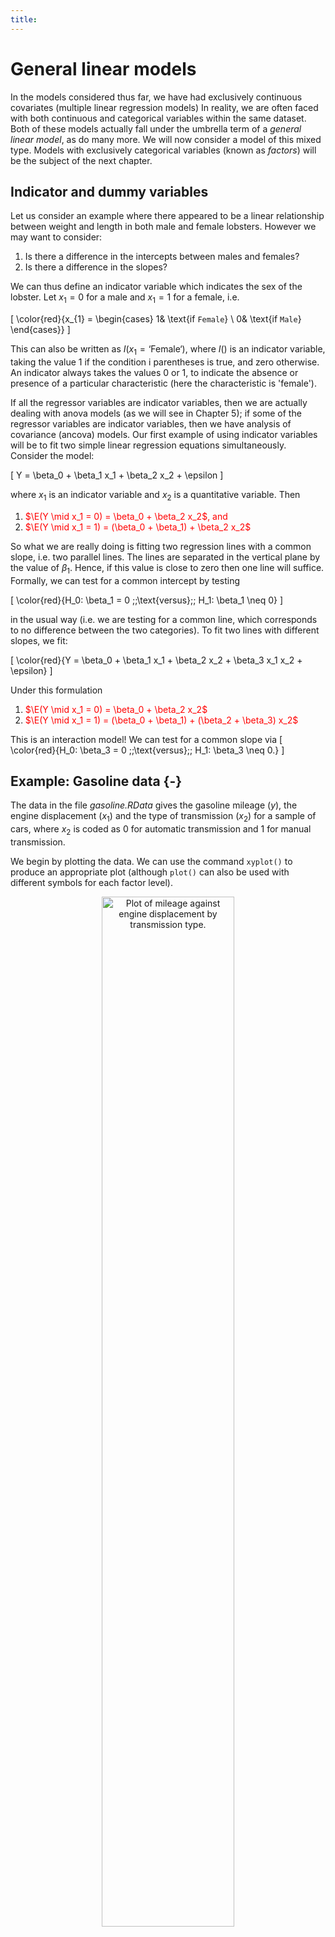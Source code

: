 ```yaml
---
title: 
---
```


# General linear models

In the models considered thus far, we have had exclusively continuous covariates (multiple linear regression models) In reality, we are often faced with both continuous and categorical variables within the same dataset. Both of these models actually fall under the umbrella term of a *general linear model*, as do many more. We will now consider a model of this mixed type. Models with exclusively categorical variables (known as *factors*) will be the subject of the next chapter.

## Indicator and dummy variables
Let us consider an example where there appeared to be a linear relationship between weight and length in both male and female lobsters. However we may want to consider:

1. Is there a difference in the intercepts between males and females?
1. Is there a difference in the slopes?

We can thus define an indicator variable which indicates the sex of the lobster. Let $x_1 = 0$ for a male and $x_1 = 1$ for a female, i.e.

\[
\color{red}{x_{1} = \begin{cases} 1& \text{if `Female`} \\
0& \text{if `Male`}
\end{cases}}
\]

<!-- <span style="color:red;">$x_{1} = \begin{cases} 1& \text{if ``Female''} \\ 0& \text{if ``Male''}\end{cases}$</span> -->

This can also be written as $I(x_1 = \text{`Female`})$, where $I()$ is an indicator variable, taking the value 1 if the condition i parentheses is true, and zero otherwise. An indicator always takes the values 0 or 1, to indicate the absence or presence of a particular characteristic (here the characteristic is 'female').

If all the regressor variables are indicator variables, then we are actually dealing with anova models (as we will see in Chapter 5); if some of the regressor variables are indicator variables, then we have analysis of covariance (ancova) models. Our first example of using indicator variables will be to fit two simple linear regression equations simultaneously. Consider the model:

\[
Y = \beta_0 + \beta_1 x_1 + \beta_2 x_2 + \epsilon
\]

where $x_1$ is an indicator variable and $x_2$ is a quantitative variable. Then

1. <span style="color: red;">$\E(Y \mid x_1 = 0) = \beta_0 + \beta_2 x_2$, and </span>
1. <span style="color: red;">$\E(Y \mid x_1 = 1) = (\beta_0 + \beta_1) + \beta_2 x_2$ </span>

So what we are really doing is fitting two regression lines with a common slope, i.e. two parallel lines. The lines are separated in the vertical plane by the value of $\beta_1$. Hence, if this value is close to zero then one line will suffice. Formally, we can test for a common intercept by testing 

\[
\color{red}{H_0: \beta_1 = 0 \;\;\text{versus}\;\; H_1: \beta_1 \neq 0}
\]

in the usual way (i.e. we are testing for a common line, which corresponds to no difference between the two categories). To fit two lines with different slopes, we fit:

\[
\color{red}{Y = \beta_0 + \beta_1 x_1 + \beta_2 x_2 + \beta_3 x_1 x_2 + \epsilon}
\]

Under this formulation

1.  <span style="color: red;">$\E(Y \mid x_1 = 0) = \beta_0 + \beta_2 x_2$ </span>
1.  <span style="color: red;">$\E(Y \mid x_1 = 1) = (\beta_0 + \beta_1) + (\beta_2 + \beta_3) x_2$ </span>

This is an interaction model! We can test for a common slope via
\[
\color{red}{H_0: \beta_3 = 0 \;\;\text{versus}\;\; H_1: \beta_3 \neq 0.}
\]

## Example: Gasoline data {-}
The data in the file *gasoline.RData* gives the gasoline mileage ($y$), the engine displacement ($x_1$) and the type of transmission ($x_2$) for a sample of cars, where $x_2$ is coded as 0 for automatic transmission and 1 for manual transmission.

We begin by plotting the data. We can use the command `xyplot()` to produce an appropriate plot (although `plot()` can also be used with different symbols for each factor level).

<div class="figure" style="text-align: center">
<img src="general_linear_models_files/figure-html/gasolinexyplot-1.png" alt="Plot of mileage against engine displacement by transmission type." width="65%" />
<p class="caption">(\#fig:gasolinexyplot)Plot of mileage against engine displacement by transmission type.</p>
</div>

There is a clear difference in the intercepts with most automatic transmission points above manual transmission points.  Mileage declines with engine displacement, and it looks like the rate of decline may be different for the two transmission types. In particular, there looks to be a steeper decline for cars with automatic transmission. Let us see what happens if we fit a common line, i.e. ignore transmission type. 


``` r
m1 = lm(y ~ x1, data = gasoline)
summary(m1)
```

```
## 
## Call:
## lm(formula = y ~ x1, data = gasoline)
## 
## Residuals:
##     Min      1Q  Median      3Q     Max 
## -6.9498 -1.8377 -0.0842  1.8158  6.6023 
## 
## Coefficients:
##              Estimate Std. Error t value Pr(>|t|)    
## (Intercept) 34.026933   1.674994  20.315 2.40e-14 ***
## x1          -0.048408   0.006168  -7.848 2.22e-07 ***
## ---
## Signif. codes:  0 '***' 0.001 '**' 0.01 '*' 0.05 '.' 0.1 ' ' 1
## 
## Residual standard error: 3.324 on 19 degrees of freedom
## Multiple R-squared:  0.7643,	Adjusted R-squared:  0.7519 
## F-statistic:  61.6 on 1 and 19 DF,  p-value: 2.224e-07
```

Comments: <br>
<span style="color: red;">- We can see that engine displacement gives a very small $p$-value , suggesting that this is very important. <br>
- However, we have ignored the crucial information on transmission type, and this can give misleading conclusions. </span>

We can add the fitted line to the raw data using `abline(m1)`:

<div class="figure" style="text-align: center">
<img src="general_linear_models_files/figure-html/gasolinefitplot-1.png" alt="Plot of mileage against engine displacement by transmission type with line of best fit overlaid." width="65%" />
<p class="caption">(\#fig:gasolinefitplot)Plot of mileage against engine displacement by transmission type with line of best fit overlaid.</p>
</div>

We can see that the line captures that there is a decline with engine displacement. However, it does not fit the data well, particularly for automatic transmission cars, because we have ignored transmission type. We will now add in the transmission type, allowing a test of

\[
\color{red}{H_0: \beta_2 = 0 \;\;\text{versus}\;\; H_1: \beta_2 \neq 0}
\]

We use the `R` commands


``` r
m2 = lm(y ~ x1 + x2, data = gasoline)
summary(m2)
```

```
## 
## Call:
## lm(formula = y ~ x1 + x2, data = gasoline)
## 
## Residuals:
##    Min     1Q Median     3Q    Max 
## -6.880 -1.970 -0.104  1.796  6.605 
## 
## Coefficients:
##             Estimate Std. Error t value Pr(>|t|)    
## (Intercept) 34.12798    1.89989  17.963  6.1e-13 ***
## x1          -0.04963    0.01162  -4.271  0.00046 ***
## x21          0.34592    2.76144   0.125  0.90170    
## ---
## Signif. codes:  0 '***' 0.001 '**' 0.01 '*' 0.05 '.' 0.1 ' ' 1
## 
## Residual standard error: 3.414 on 18 degrees of freedom
## Multiple R-squared:  0.7645,	Adjusted R-squared:  0.7383 
## F-statistic: 29.21 on 2 and 18 DF,  p-value: 2.231e-06
```

We observe that the addition of the transmission type indicator variable is not significant, and $R^2$ has not changed much either. Perhaps a common slope is a plausible claim?

<div class="figure" style="text-align: center">
<img src="general_linear_models_files/figure-html/gasolinefitplot2-1.png" alt="Plot of mileage against engine displacement by transmission type with lines of best fit for each transmission type overlaid (automatic - black, manual - red)." width="65%" />
<p class="caption">(\#fig:gasolinefitplot2)Plot of mileage against engine displacement by transmission type with lines of best fit for each transmission type overlaid (automatic - black, manual - red).</p>
</div>

Are we overlooking something? What about the gradients? We now fit a model with different intercepts *and* different slopes

\[
\color{red}{H_0: \beta_3 = 0 \;\;\text{versus}\;\; H_1: \beta_3 \neq 0}
\]


``` r
m3 = lm(y ~ x1 + x2 + x1:x2, data = gasoline)
summary(m3)
```

```
## 
## Call:
## lm(formula = y ~ x1 + x2 + x1:x2, data = gasoline)
## 
## Residuals:
##     Min      1Q  Median      3Q     Max 
## -6.2712 -1.2042  0.2958  1.4758  3.5412 
## 
## Coefficients:
##              Estimate Std. Error t value Pr(>|t|)    
## (Intercept)  42.91963    2.78705  15.400 2.04e-11 ***
## x1           -0.11677    0.02022  -5.776 2.24e-05 ***
## x21         -13.77463    4.36449  -3.156  0.00577 ** 
## x1:x21        0.08329    0.02252   3.699  0.00178 ** 
## ---
## Signif. codes:  0 '***' 0.001 '**' 0.01 '*' 0.05 '.' 0.1 ' ' 1
## 
## Residual standard error: 2.615 on 17 degrees of freedom
## Multiple R-squared:  0.8695,	Adjusted R-squared:  0.8465 
## F-statistic: 37.75 on 3 and 17 DF,  p-value: 9.809e-08
```

We see that the $p$-value for the interaction is significant beyond the $1\%$ level, suggesting the slopes are different and $\beta_3 \neq 0$. Furthermore, we also see that the main effect of the transmission type is also now significant (also at the $1\%$ level). The conclusion for engine displacement is largely as before, with a significant (and negative) coefficient although the magnitude has now changed. $R^2$ has increased to around $87\%$, indicating that this model captures more of the uncertainty in mileage. 

These results highlight the need to always include all lower order terms up-to-and-including the highest order term. Adding the respective lines of best fit to the raw data now gives:

<div class="figure" style="text-align: center">
<img src="general_linear_models_files/figure-html/gasolinefitplot3-1.png" alt="Plot of mileage against engine displacement by transmission type with lines of best fit for each transmission type overlaid (automatic - black, manual - red) from interaction model." width="65%" />
<p class="caption">(\#fig:gasolinefitplot3)Plot of mileage against engine displacement by transmission type with lines of best fit for each transmission type overlaid (automatic - black, manual - red) from interaction model.</p>
</div>

This is clearly a much better fit. Note the crossing lines, which are indicative of an interaction. Now that we are happier with our model we should carry out the usual residual checks (not included here).

### Model interpretation {-}
The final model is:

\begin{align*}
\color{red}{\text{Mileage} = 42.92} &\color{red}{- 0.12\times\text{Engine displacement}} \\
&\color{red}{- 13.77 \times I(\text{Transmission type} = 1)} \\
&\color{red}{+ 0.08\times \text{Engine displacement} \times I(\text{Transmission type} = 1)}
\end{align*}

This can be expressed as two separate models:

\begin{align*}
\color{red}{\text{Type 0: Mileage}} &\color{red}{= 42.92 - 0.12\times \text{Engine displacement}} \\
\color{red}{\text{Type 1: Mileage}} &\color{red}{= 29.15 - 0.04\times \text{Engine displacement}}
\end{align*}

Overall it can be seen that the mileage decreases by 0.12 for every unit increase in engine displacement when the transmission is automatic, and by 0.04 units when the transmission is manual.  The decrease is greater when the transmission is automatic, as we would expect based on our initial plot. The effect of engine displacement differs according to the transmission type and two non-parallel lines must be used to model the data.

## Model selection criteria
Recall $R^2 = \text{RSS}/\text{TSS}$, is the coefficient of determination, i.e. the proportion of the total (corrected) sum of squares of the response $Y$ explained by the model. The aim is to select a model that accounts for as much of this variation as is practical, i.e. we would like to only include regressors that are useful in some sense. 

However, $R^2$ cannot decrease as regressor variables are added to the model. Thus the maximum $R^2$ will always be the model that contains all the regressor variables. As more regressors are added $R^2$ increases, but 'tails off'. Thus, we could choose $k$ (the number of regressors to include) at the `elbow'. In addition, some alternative measures exist which can be minimised or maximised directly, removing some of the subjective issues based around using $R^2$ alone.

### Model selection criteria: adjusted $R^2$
